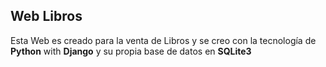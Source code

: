 ## Web Libros
Esta Web es creado para la venta de Libros y se creo  con la tecnología de **Python** with **Django**
y su propia base de datos en **SQLite3**
